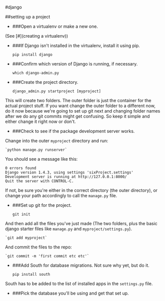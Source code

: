 #django

##setting up a project


- ###Open a virtualenv or make a new one. 

(See [#](creating a virtualenv))

- ###If Django isn't installed in the virtualenv, install it using pip.

	`pip install django`

- ###Confirm which version of Django is running, if necessary.
	
	`which django-admin.py`

- ###Create the project directory. 

	`django_admin.py startproject [myproject]`

This will create two folders. The outer folder is just the container for the actual project stuff. If you want change the outer folder to a different now, do it now because we're going to set up git next and changing folder names after we do any git commits might get confusing. So keep it simple and either change it right now or don't.

- ###Check to see if the package development server works. 

Change into the outer `myproject` directory and run:
	
	`python manage.py runserver`

You should see a message like this:

	0 errors found
	Django version 1.4.3, using settings 'sixProject.settings'
	Development server is running at http://127.0.0.1:8000/
	Quit the server with CONTROL-C.

If not, be sure you're either in the correct directory (the outer directory), or change your path accordingly to call the `manage.py` file.

- ###Set up git for the project.
	
	`git init`

And then add all the files you've just made (The two folders, plus the basic django starter files like `manage.py` and `myproject/settings.py`).

	`git add myproject`

And commit the files to the repo:

	`git commit -m 'first commit etc etc'`

- ###Add South for database migrations. Not sure why yet, but do it.

	`pip install south`

South has to be added to the list of installed apps in the `settings.py` file.

- ###Pick the database you'll be using and get that set up. 